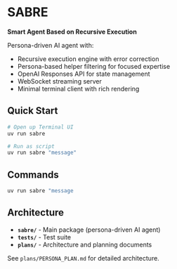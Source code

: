 # SABRE

**Smart Agent Based on Recursive Execution**

Persona-driven AI agent with:
- Recursive execution engine with error correction
- Persona-based helper filtering for focused expertise
- OpenAI Responses API for state management
- WebSocket streaming server
- Minimal terminal client with rich rendering

## Quick Start

```bash
# Open up Terminal UI
uv run sabre

# Run as script
uv run sabre "message"
```

## Commands

```bash
uv run sabre "message
```

## Architecture

- **`sabre/`** - Main package (persona-driven AI agent)
- **`tests/`** - Test suite
- **`plans/`** - Architecture and planning documents

See `plans/PERSONA_PLAN.md` for detailed architecture.
